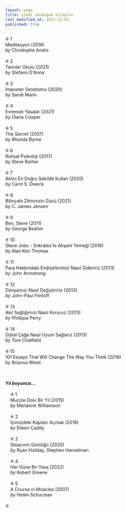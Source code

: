 ```yaml
---
layout: page  
title: şimdi okuduğum kitaplar  
last_modified_at: 2022-11-03
published: true  
---
```


⁜ 1  
Meditasyon (2016)  
<i>by</i> Christophe Andre  
<br />
⁜ 2  
Tanrılar Okulu (2021)  
<i>by</i> Stefano D'Anna  
<br />
⁜ 3  
İmposter Sendromu (2020)  
<i>by</i> Sandi Mann  
<br />
⁜ 4  
Evrensel Yasalar (2021)  
<i>by</i> Diana Cooper  
<br />
⁜ 5  
The Secret (2007)  
<i>by</i> Rhonda Byrne  
<br />
⁜ 6  
Ruhsal Psikoloji (2017)  
<i>by</i> Steve Rother  
<br />
⁜ 7  
Aklını En Doğru Şekilde Kullan  (2020)  
<i>by</i> Carol S. Dweck    
<br />
⁜ 8  
Bilinçaltı Zihninizin Gücü (2021)  
<i>by</i> C. James Jensen  
<br />
⁜ 9  
Ben, Steve (2011)  
<i>by</i> George Beahm  
<br />
⁜ 10  
Steve Jobs - Sokrates'le Akşam Yemeği (2016)  
<i>by</i> Alan Ken Thomas  
<br />
⁜ 11  
Para Hakkındaki Endişelerimizi Nasıl Gideririz (2013)  
<i>by</i> John Armstrong  
<br />
⁜ 12  
Dünyamızı Nasıl Değiştiririz (2013)  
<i>by</i> John-Paul Flintoff  
<br />
⁜ 13  
Akıl Sağlığımızı Nasıl Koruruz (2013)  
<i>by</i> Philippa Perry  
<br />
⁜ 14  
Dijital Çağa Nasıl Uyum Sağlarız (2013)  
<i>by</i> Tom Chatfıeld  
<br />
⁜ 15  
101 Essays That Will Change The Way You Think (2016)  
<i>by</i> Brianna Wiest  
<br />
&nbsp;  

<i><b>Yıl boyunca...</b></i>  
<br />
&nbsp; &nbsp; ⁜ 1  
&nbsp; &nbsp; Mucize Dolu Bir Yıl (2015)  
&nbsp; &nbsp; <i>by</i> Marianne Williamson  
<br />
&nbsp; &nbsp; ⁜ 2    
&nbsp; &nbsp; İçimizdeki Kapıları Açmak (2016)  
&nbsp; &nbsp; <i>by</i> Eileen Caddy  
<br />
&nbsp; &nbsp; ⁜ 3  
&nbsp; &nbsp; Stoacının Günlüğü (2020)  
&nbsp; &nbsp; <i>by</i> Ryan Holiday, Stephen Hanselman  
<br />
&nbsp; &nbsp; ⁜ 4  
&nbsp; &nbsp; Her Güne Bir Yasa (2022)  
&nbsp; &nbsp; <i>by</i> Robert Greene    
<br />
&nbsp; &nbsp; ⁜ 5  
&nbsp; &nbsp; A Course in Miracles (2007)  
&nbsp; &nbsp; <i>by</i> Helen Schucman    
<br />
⁜  
 
